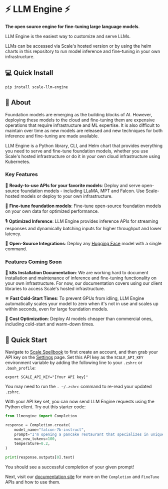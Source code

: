 # ⚡ LLM Engine ⚡

**The open source engine for fine-tuning large language models**. 

LLM Engine is the easiest way to customize and serve LLMs.

LLMs can be accessed via Scale's hosted version or by using the helm charts in this repository to run model inference and fine-tuning in your own infrastructure.

## 💻 Quick Install

```commandline
pip install scale-llm-engine
```

## 🤔 About

Foundation models are emerging as the building blocks of AI. However,
deploying these models to the cloud and fine-tuning them are expensive
operations that require infrastructure and ML expertise. It is also difficult
to maintain over time as new models are released and new techniques for both
inference and fine-tuning are made available.

LLM Engine is a Python library, CLI, and Helm chart that provides
everything you need to serve and fine-tune foundation models, whether you use
Scale's hosted infrastructure or do it in your own cloud infrastructure using
Kubernetes.

### Key Features

🎁 **Ready-to-use APIs for your favorite models**: Deploy and serve
open-source foundation models - including LLaMA, MPT and Falcon.
Use Scale-hosted models or deploy to your own infrastructure.

🔧 **Fine-tune foundation models**: Fine-tune open-source foundation
models on your own data for optimized performance.

🎙️ **Optimized Inference**: LLM Engine provides inference APIs
for streaming responses and dynamically batching inputs for higher throughput
and lower latency.

🤗 **Open-Source Integrations**: Deploy any [Hugging Face](https://huggingface.co/)
model with a single command.

### Features Coming Soon

🐳 **k8s Installation Documentation**: We are working hard to document installation and
maintenance of inference and fine-tuning functionality on your own infrastructure.
For now, our documentation covers using our client libraries to access Scale's
hosted infrastructure.

❄ **Fast Cold-Start Times**: To prevent GPUs from idling, LLM Engine
automatically scales your model to zero when it's not in use and scales up
within seconds, even for large foundation models.

💸 **Cost Optimization**: Deploy AI models cheaper than commercial ones,
including cold-start and warm-down times.

## 🚀 Quick Start

Navigate to [Scale Spellbook](https://spellbook.scale.com/) to first create 
an account, and then grab your API key on the [Settings](https://spellbook.scale.com/settings) 
page. Set this API key as the `SCALE_API_KEY` environment variable by adding the
following line to your `.zshrc` or `.bash_profile`:

```commandline
export SCALE_API_KEY="[Your API key]"
```

You may need to run the `. ~/.zshrc` command to re-read your updated `.zshrc`.


With your API key set, you can now send LLM Engine requests using the Python client. 
Try out this starter code:

```py
from llmengine import Completion

response = Completion.create(
    model_name="falcon-7b-instruct",
    prompt="I'm opening a pancake restaurant that specializes in unique pancake shapes, colors, and flavors. List 3 quirky names I could name my restaurant.",
    max_new_tokens=100,
    temperature=0.2,
)

print(response.outputs[0].text)
```

You should see a successful completion of your given prompt!

Next, visit our [documentation site](https://scaleapi.github.io/llm-engine/) for more on
the `Completion` and `FineTune` APIs and how to use them.